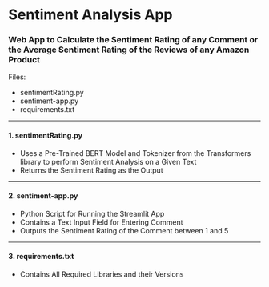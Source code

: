 # Sentiment Analysis App
### Web App to Calculate the Sentiment Rating of any Comment or the Average Sentiment Rating of the Reviews of any Amazon Product

Files:
- sentimentRating.py
- sentiment-app.py
- requirements.txt

____

#### 1. sentimentRating.py
- Uses a Pre-Trained BERT Model and Tokenizer from the Transformers library to perform Sentiment Analysis on a Given Text
- Returns the Sentiment Rating as the Output
____

#### 2. sentiment-app.py
- Python Script for Running the Streamlit App
- Contains a Text Input Field for Entering Comment
- Outputs the Sentiment Rating of the Comment between 1 and 5
____

#### 3. requirements.txt
- Contains All Required Libraries and their Versions
